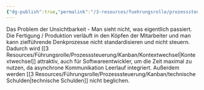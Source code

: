 ```yaml
---
{"dg-publish":true,"permalink":"/3-resources/fuehrungsrolle/prozesssteuerung/kanban/wissensarbeit/","created":"2024-11-11T09:00:03.279+01:00","updated":"2024-04-20T07:40:56.880+02:00"}
---
```



Das Problem der Unsichtbarkeit - Man sieht nicht, was eigentlich passiert.
Die Fertigung / Produktion verläuft in den Köpfen der Mitarbeiter und man kann zielführende Denkprozesse nicht standardisieren und nicht steuern. Dadurch wird [[3 Resources/Führungsrolle/Prozesssteuerung/Kanban/Kontextwechsel\|Kontextwechsel]] attraktiv, auch für Softwareentwickler, um die Zeit maximal zu nutzen, da asynchrone Kommunikation Leerlauf integriert. Außerdem werden [[3 Resources/Führungsrolle/Prozesssteuerung/Kanban/technische Schulden\|technische Schulden]] nicht beglichen.
